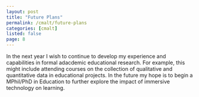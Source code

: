 ```yaml
---
layout: post
title: "Future Plans"
permalink: /cmalt/future-plans
categories: [cmalt]
listed: false
page: 8
---
```


In the next year I wish to continue to develop my experience and capabilities in formal adacdemic educational research. For example, this might include attending courses on the collection of qualitative and quantitative data in educational projects. In the future my hope is to begin a MPhil/PhD in Education to further explore the impact of immersive technology on learning.

